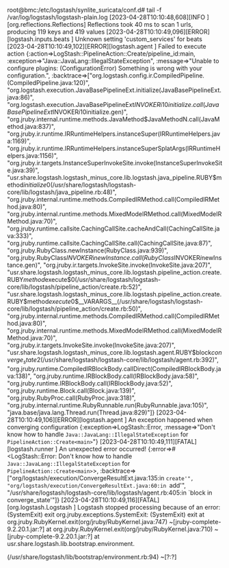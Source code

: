 root@bmc:/etc/logstash/synlite_suricata/conf.d# tail -f /var/log/logstash/logstash-plain.log
[2023-04-28T10:10:48,608][INFO ][org.reflections.Reflections] Reflections took 40 ms to scan 1 urls, producing 119 keys and 419 values 
[2023-04-28T10:10:49,096][ERROR][logstash.inputs.beats    ] Unknown setting 'custom_services' for beats
[2023-04-28T10:10:49,102][ERROR][logstash.agent           ] Failed to execute action {:action=>LogStash::PipelineAction::Create/pipeline_id:main, :exception=>"Java::JavaLang::IllegalStateException", :message=>"Unable to configure plugins: (ConfigurationError) Something is wrong with your configuration.", :backtrace=>["org.logstash.config.ir.CompiledPipeline.<init>(CompiledPipeline.java:120)", "org.logstash.execution.JavaBasePipelineExt.initialize(JavaBasePipelineExt.java:86)", "org.logstash.execution.JavaBasePipelineExt$INVOKER$i$1$0$initialize.call(JavaBasePipelineExt$INVOKER$i$1$0$initialize.gen)", "org.jruby.internal.runtime.methods.JavaMethod$JavaMethodN.call(JavaMethod.java:837)", "org.jruby.ir.runtime.IRRuntimeHelpers.instanceSuper(IRRuntimeHelpers.java:1169)", "org.jruby.ir.runtime.IRRuntimeHelpers.instanceSuperSplatArgs(IRRuntimeHelpers.java:1156)", "org.jruby.ir.targets.InstanceSuperInvokeSite.invoke(InstanceSuperInvokeSite.java:39)", "usr.share.logstash.logstash_minus_core.lib.logstash.java_pipeline.RUBY$method$initialize$0(/usr/share/logstash/logstash-core/lib/logstash/java_pipeline.rb:48)", "org.jruby.internal.runtime.methods.CompiledIRMethod.call(CompiledIRMethod.java:80)", "org.jruby.internal.runtime.methods.MixedModeIRMethod.call(MixedModeIRMethod.java:70)", "org.jruby.runtime.callsite.CachingCallSite.cacheAndCall(CachingCallSite.java:333)", "org.jruby.runtime.callsite.CachingCallSite.call(CachingCallSite.java:87)", "org.jruby.RubyClass.newInstance(RubyClass.java:939)", "org.jruby.RubyClass$INVOKER$i$newInstance.call(RubyClass$INVOKER$i$newInstance.gen)", "org.jruby.ir.targets.InvokeSite.invoke(InvokeSite.java:207)", "usr.share.logstash.logstash_minus_core.lib.logstash.pipeline_action.create.RUBY$method$execute$0(/usr/share/logstash/logstash-core/lib/logstash/pipeline_action/create.rb:52)", "usr.share.logstash.logstash_minus_core.lib.logstash.pipeline_action.create.RUBY$method$execute$0$__VARARGS__(/usr/share/logstash/logstash-core/lib/logstash/pipeline_action/create.rb:50)", "org.jruby.internal.runtime.methods.CompiledIRMethod.call(CompiledIRMethod.java:80)", "org.jruby.internal.runtime.methods.MixedModeIRMethod.call(MixedModeIRMethod.java:70)", "org.jruby.ir.targets.InvokeSite.invoke(InvokeSite.java:207)", "usr.share.logstash.logstash_minus_core.lib.logstash.agent.RUBY$block$converge_state$2(/usr/share/logstash/logstash-core/lib/logstash/agent.rb:392)", "org.jruby.runtime.CompiledIRBlockBody.callDirect(CompiledIRBlockBody.java:138)", "org.jruby.runtime.IRBlockBody.call(IRBlockBody.java:58)", "org.jruby.runtime.IRBlockBody.call(IRBlockBody.java:52)", "org.jruby.runtime.Block.call(Block.java:139)", "org.jruby.RubyProc.call(RubyProc.java:318)", "org.jruby.internal.runtime.RubyRunnable.run(RubyRunnable.java:105)", "java.base/java.lang.Thread.run(Thread.java:829)"]}
[2023-04-28T10:10:49,106][ERROR][logstash.agent           ] An exception happened when converging configuration {:exception=>LogStash::Error, :message=>"Don't know how to handle `Java::JavaLang::IllegalStateException` for `PipelineAction::Create<main>`"}
[2023-04-28T10:10:49,111][FATAL][logstash.runner          ] An unexpected error occurred! {:error=>#<LogStash::Error: Don't know how to handle `Java::JavaLang::IllegalStateException` for `PipelineAction::Create<main>`>, :backtrace=>["org/logstash/execution/ConvergeResultExt.java:135:in `create'", "org/logstash/execution/ConvergeResultExt.java:60:in `add'", "/usr/share/logstash/logstash-core/lib/logstash/agent.rb:405:in `block in converge_state'"]}
[2023-04-28T10:10:49,116][FATAL][org.logstash.Logstash    ] Logstash stopped processing because of an error: (SystemExit) exit
org.jruby.exceptions.SystemExit: (SystemExit) exit
	at org.jruby.RubyKernel.exit(org/jruby/RubyKernel.java:747) ~[jruby-complete-9.2.20.1.jar:?]
	at org.jruby.RubyKernel.exit(org/jruby/RubyKernel.java:710) ~[jruby-complete-9.2.20.1.jar:?]
	at usr.share.logstash.lib.bootstrap.environment.<main>(/usr/share/logstash/lib/bootstrap/environment.rb:94) ~[?:?]


